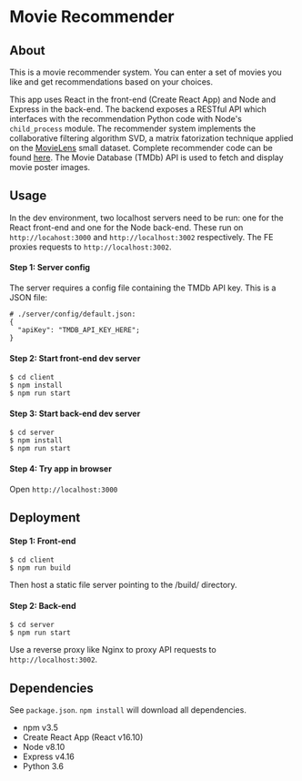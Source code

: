 # Movie Recommender

## About

This is a movie recommender system. You can enter a set of movies you like and get recommendations based on your choices.

This app uses React in the front-end (Create React App) and Node and Express in the back-end. The backend exposes a RESTful API which interfaces with the recommendation Python code with Node's `child_process` module. The recommender system implements the collaborative filtering algorithm SVD, a matrix fatorization technique applied on the [MovieLens](https://grouplens.org/datasets/movielens/) small dataset. Complete recommender code can be found [here](https://github.com/robbypark/171_movie_recommendation). The Movie Database (TMDb) API is used to fetch and display movie poster images. 

## Usage

In the dev environment, two localhost servers need to be run: one for the React front-end and one for the Node back-end. These run on `http://locahost:3000` and `http://localhost:3002` respectively. The FE proxies requests to `http://localhost:3002`.

#### Step 1: Server config

The server requires a config file containing the TMDb API key.  This is a JSON file:

```
# ./server/config/default.json:
{
  "apiKey": "TMDB_API_KEY_HERE";
}
```

#### Step 2: Start front-end dev server

```
$ cd client
$ npm install
$ npm run start
```

#### Step 3: Start back-end dev server

```
$ cd server
$ npm install
$ npm run start
```

#### Step 4: Try app in browser

Open `http://localhost:3000`


## Deployment

#### Step 1: Front-end

```
$ cd client
$ npm run build
```

Then host a static file server pointing to the /build/ directory.

#### Step 2: Back-end

```
$ cd server
$ npm run start
```
Use a reverse proxy like Nginx to proxy API requests to `http://localhost:3002`.


## Dependencies

See `package.json`. `npm install` will download all dependencies.

* npm v3.5
* Create React App (React v16.10)
* Node v8.10
* Express v4.16
* Python 3.6
